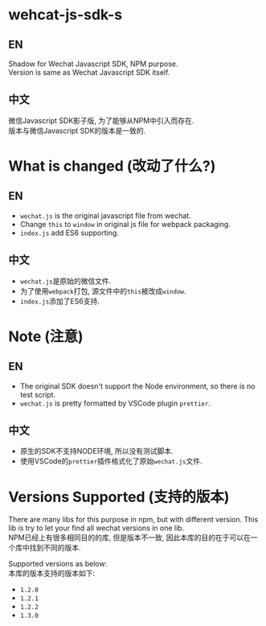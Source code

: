 # wehcat-js-sdk-s
## EN
Shadow for Wechat Javascript SDK, NPM purpose.  
Version is same as Wechat Javascript SDK itself.

## 中文
微信Javascript SDK影子版, 为了能够从NPM中引入而存在.  
版本与微信Javascript SDK的版本是一致的.  

# What is changed (改动了什么?)
## EN
* `wechat.js` is the original javascript file from wechat.
* Change `this` to `window` in original js file for webpack packaging.
* `index.js` add ES6 supporting.

## 中文
* `wechat.js`是原始的微信文件.
* 为了使用`webpack`打包, 源文件中的`this`被改成`window`.
* `index.js`添加了ES6支持.

# Note (注意)
## EN
* The original SDK doesn't support the Node environment, so there is no test script.
* `wechat.js` is pretty formatted by VSCode plugin `prettier`.

## 中文
* 原生的SDK不支持NODE环境, 所以没有测试脚本.
* 使用VSCode的`prettier`插件格式化了原始`wechat.js`文件.

# Versions Supported (支持的版本)
There are many libs for this purpose in npm, but with different version. This lib is try to let your find all wechat versions in one lib.  
NPM已经上有很多相同目的的库, 但是版本不一致, 因此本库的目的在于可以在一个库中找到不同的版本.  

Supported versions as below:  
本库的版本支持的版本如下:  
* `1.2.0`
* `1.2.1`
* `1.2.2`
* `1.3.0`
